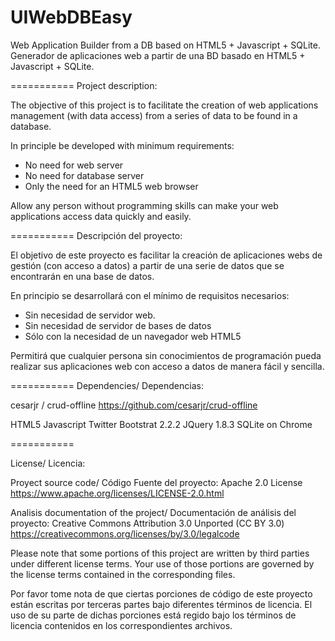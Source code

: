 UIWebDBEasy
===========

Web Application Builder from a DB based on HTML5 + Javascript + SQLite. Generador de aplicaciones web a partir de una BD basado en HTML5 + Javascript + SQLite.

===========
Project description:

The objective of this project is to facilitate the creation of web applications management (with data access) from a series of data to be found in a database.

In principle be developed with minimum requirements:
 - No need for web server
 - No need for database server
 - Only the need for an HTML5 web browser

Allow any person without programming skills can make your web applications access data quickly and easily.

===========
Descripción del proyecto:

El objetivo de este proyecto es facilitar la creación de aplicaciones webs de gestión (con acceso a datos) a partir de una serie de datos que se encontrarán en una base de datos.

En principio se desarrollará con el mínimo de requisitos necesarios:
 - Sin necesidad de servidor web.
 - Sin necesidad de servidor de bases de datos
 - Sólo con la necesidad de un navegador web HTML5

Permitirá que cualquier persona sin conocimientos de programación pueda realizar sus aplicaciones web con acceso a datos de manera fácil y sencilla.

===========
Dependencies/ Dependencias:

cesarjr / crud-offline
https://github.com/cesarjr/crud-offline

HTML5
Javascript
Twitter Bootstrat 2.2.2
JQuery 1.8.3
SQLite on Chrome

===========

License/ Licencia:

Proyect source code/ Código Fuente del proyecto: 
Apache 2.0 License
https://www.apache.org/licenses/LICENSE-2.0.html

Analisis documentation of the project/ Documentación de análisis del proyecto: 
Creative Commons Attribution 3.0 Unported (CC BY 3.0)
https://creativecommons.org/licenses/by/3.0/legalcode

Please note that some portions of this project are written by third parties
under different license terms. Your use of those portions are governed by
the license terms contained in the corresponding files.

Por favor tome nota de que ciertas porciones de código de este proyecto están
escritas por terceras partes bajo diferentes términos de licencia. El uso
de su parte de dichas porciones está regido bajo los términos de licencia
contenidos en los correspondientes archivos.
